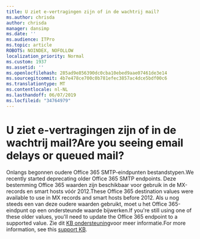 ```yaml
---
title: U ziet e-vertragingen zijn of in de wachtrij mail?
ms.author: chrisda
author: chrisda
manager: dansimp
ms.date: ''
ms.audience: ITPro
ms.topic: article
ROBOTS: NOINDEX, NOFOLLOW
localization_priority: Normal
ms.custom: 1937
ms.assetid: ''
ms.openlocfilehash: 285ad9e856390dc0cba10ebed9aae07461de3e14
ms.sourcegitcommit: 4b7e478ce700c0b781efec3857ac4dce5bdf00c6
ms.translationtype: MT
ms.contentlocale: nl-NL
ms.lasthandoff: 06/07/2019
ms.locfileid: "34764979"
---
```

# <a name="are-you-seeing-email-delays-or-queued-mail"></a><span data-ttu-id="3883e-102">U ziet e-vertragingen zijn of in de wachtrij mail?</span><span class="sxs-lookup"><span data-stu-id="3883e-102">Are you seeing email delays or queued mail?</span></span>

<span data-ttu-id="3883e-103">Onlangs begonnen oudere Office 365 SMTP-eindpunten bestandstypen.</span><span class="sxs-lookup"><span data-stu-id="3883e-103">We recently started deprecating older Office 365 SMTP endpoints.</span></span> <span data-ttu-id="3883e-104">Deze bestemming Office 365 waarden zijn beschikbaar voor gebruik in de MX-records en smart hosts vóór 2012.</span><span class="sxs-lookup"><span data-stu-id="3883e-104">These Office 365 destination values were available to use in MX records and smart hosts before 2012.</span></span> <span data-ttu-id="3883e-105">Als u nog steeds een van deze oudere waarden gebruikt, moet u het Office 365-eindpunt op een ondersteunde waarde bijwerken.</span><span class="sxs-lookup"><span data-stu-id="3883e-105">If you're still using one of these older values, you'll need to update the Office 365 endpoint to a supported value.</span></span> <span data-ttu-id="3883e-106">Zie dit [KB ondersteuning](https://support.microsoft.com/help/4057301/attr35-response-code-when-mail-is-sent-to-eop-exo)voor meer informatie.</span><span class="sxs-lookup"><span data-stu-id="3883e-106">For more information, see this [support KB](https://support.microsoft.com/help/4057301/attr35-response-code-when-mail-is-sent-to-eop-exo).</span></span>
